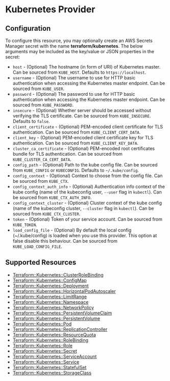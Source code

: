 # Kubernetes Provider

## Configuration

To configure this resource, you may optionally create an AWS Secrets Manager secret with the name **terraform/kubernetes**. The below arguments may be included as the key/value or JSON properties in the secret:

* `host` - (Optional) The hostname (in form of URI) of Kubernetes master. Can be sourced from `KUBE_HOST`. Defaults to `https://localhost`.
* `username` - (Optional) The username to use for HTTP basic authentication when accessing the Kubernetes master endpoint. Can be sourced from `KUBE_USER`.
* `password` - (Optional) The password to use for HTTP basic authentication when accessing the Kubernetes master endpoint. Can be sourced from `KUBE_PASSWORD`.
* `insecure` - (Optional) Whether server should be accessed without verifying the TLS certificate. Can be sourced from `KUBE_INSECURE`. Defaults to `false`.
* `client_certificate` - (Optional) PEM-encoded client certificate for TLS authentication. Can be sourced from `KUBE_CLIENT_CERT_DATA`.
* `client_key` - (Optional) PEM-encoded client certificate key for TLS authentication. Can be sourced from `KUBE_CLIENT_KEY_DATA`.
* `cluster_ca_certificate` - (Optional) PEM-encoded root certificates bundle for TLS authentication. Can be sourced from `KUBE_CLUSTER_CA_CERT_DATA`.
* `config_path` - (Optional) Path to the kube config file. Can be sourced from `KUBE_CONFIG` or `KUBECONFIG`. Defaults to `~/.kube/config`.
* `config_context` - (Optional) Context to choose from the config file. Can be sourced from `KUBE_CTX`.
* `config_context_auth_info` - (Optional) Authentication info context of the kube config (name of the kubeconfig user, `--user` flag in `kubectl`). Can be sourced from `KUBE_CTX_AUTH_INFO`.
* `config_context_cluster` - (Optional) Cluster context of the kube config (name of the kubeconfig cluster, `--cluster` flag in `kubectl`). Can be sourced from `KUBE_CTX_CLUSTER`.
* `token` - (Optional) Token of your service account.  Can be sourced from `KUBE_TOKEN`.
* `load_config_file` - (Optional) By default the local config (~/.kube/config) is loaded when you use this provider. This option at false disable this behaviour. Can be sourced from `KUBE_LOAD_CONFIG_FILE`.



## Supported Resources

* [Terraform::Kubernetes::ClusterRoleBinding](docs/providers/kubernetes/ClusterRoleBinding.md)
* [Terraform::Kubernetes::ConfigMap](docs/providers/kubernetes/ConfigMap.md)
* [Terraform::Kubernetes::Deployment](docs/providers/kubernetes/Deployment.md)
* [Terraform::Kubernetes::HorizontalPodAutoscaler](docs/providers/kubernetes/HorizontalPodAutoscaler.md)
* [Terraform::Kubernetes::LimitRange](docs/providers/kubernetes/LimitRange.md)
* [Terraform::Kubernetes::Namespace](docs/providers/kubernetes/Namespace.md)
* [Terraform::Kubernetes::NetworkPolicy](docs/providers/kubernetes/NetworkPolicy.md)
* [Terraform::Kubernetes::PersistentVolumeClaim](docs/providers/kubernetes/PersistentVolumeClaim.md)
* [Terraform::Kubernetes::PersistentVolume](docs/providers/kubernetes/PersistentVolume.md)
* [Terraform::Kubernetes::Pod](docs/providers/kubernetes/Pod.md)
* [Terraform::Kubernetes::ReplicationController](docs/providers/kubernetes/ReplicationController.md)
* [Terraform::Kubernetes::ResourceQuota](docs/providers/kubernetes/ResourceQuota.md)
* [Terraform::Kubernetes::RoleBinding](docs/providers/kubernetes/RoleBinding.md)
* [Terraform::Kubernetes::Role](docs/providers/kubernetes/Role.md)
* [Terraform::Kubernetes::Secret](docs/providers/kubernetes/Secret.md)
* [Terraform::Kubernetes::ServiceAccount](docs/providers/kubernetes/ServiceAccount.md)
* [Terraform::Kubernetes::Service](docs/providers/kubernetes/Service.md)
* [Terraform::Kubernetes::StatefulSet](docs/providers/kubernetes/StatefulSet.md)
* [Terraform::Kubernetes::StorageClass](docs/providers/kubernetes/StorageClass.md)